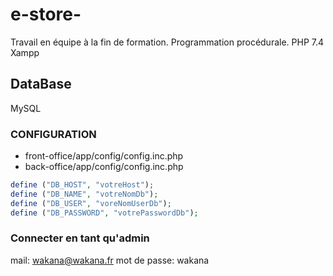 # e-store-
Travail en équipe à la fin de formation. Programmation procédurale.
PHP 7.4
Xampp

## DataBase

MySQL

### CONFIGURATION

- front-office/app/config/config.inc.php
- back-office/app/config/config.inc.php
```php
define ("DB_HOST", "votreHost");
define ("DB_NAME", "votreNomDb");
define ("DB_USER", "voreNomUserDb");
define ("DB_PASSWORD", "votrePasswordDb");
```
### Connecter en tant qu'admin

mail: wakana@wakana.fr
mot de passe: wakana

